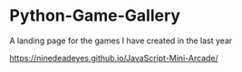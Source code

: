 # Python-Game-Gallery
A landing page for the games I have created in the last year


https://ninedeadeyes.github.io/JavaScript-Mini-Arcade/
